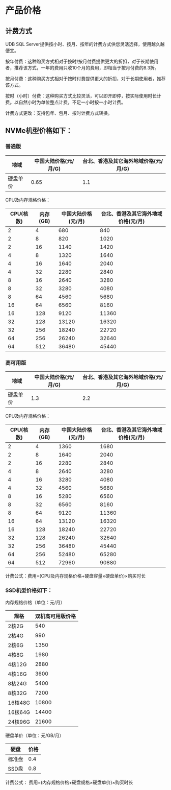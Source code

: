 # 产品价格

## 计费方式
UDB SQL Server提供按小时、按月、按年的计费方式供您灵活选择，使用越久越便宜。

按年付费：这种购买方式相对于按时/按月付费提供更大的折扣，对于长期使用者，推荐该方式，一年的费用只收10个月的费用，即相当于按月付费的8.3折。

按月付费：这种购买方式相对于按时付费提供更大的折扣，对于长期使用者，推荐该方式。

按时（小时）付费：这种购买方式比较灵活，可以即开即停，按实际使用时长计费。以自然小时为单位整点计费，不足一小时按一小时计费。

计费方式更改：支持包年、包月、按时计费方式转换。


## NVMe机型价格如下：

### 普通版

| 地域 |		中国大陆价格(元/月/G)| 台北、香港及其它海外地域价格(元/月/G)|
|---|---|---|
|硬盘单价	| 0.65 | 1.1|

CPU及内存规格价格：

|CPU(核数)|	内存(GB)|	中国大陆价格(元/月)| 台北、香港及其它海外地域价格(元/月)|
|---|---|---|---|
|2	|4	|680|840|
|2	|8	|820| 1020 |
|2	|16	|1140|1420|
|4	|8	|1320|1640|
|4	|16|	1640|2040|
|4	|32	|2280|2840|
|8	|16	|2640|3280|
|8	|32	|3280|4080|
|8	|64	|4560|5680|
|16	|64	|6560|8160|
|16	|128	|9120|11360|
|32	|128	|13120|16320|
|32	|256	|18240|22720|
|64	|256	|26240|32640|
|64	|512	|36480|45440|

### 高可用版

| 地域 |		中国大陆价格(元/月/G)| 台北、香港及其它海外地域价格(元/月/G)|
|---|---|---|
|硬盘单价	| 1.3 | 2.2|

CPU及内存规格价格：

|CPU(核数)|	内存(GB)|	中国大陆价格(元/月)| 台北、香港及其它海外地域价格(元/月)|
|---|---|---|---|
|2	|4	|1360|1680|
|2	|8	|1640| 2040 |
|2	|16	|2280|2840|
|4	|8	|2640|3280|
|4	|16|3280|4080|
|4	|32	|4560|5680|
|8	|16	|5280|6560|
|8	|32	|6560|8160|
|8	|64	|9120|11360|
|16	|64	|13120|16320|
|16	|128	|18240|22720|
|32	|128	|26240|32640|
|32	|256	|36480|45440|
|64	|256	|52480|65280|
|64	|512	|72960|90880|

计费公式：费用=(CPU及内存规格价格+硬盘容量×硬盘单价)×购买时长

### SSD机型价格如下：

 内存规格价格（单位：元/月）

| 规格     | 双机高可用版价格 |
| ------ | -------- |
| 2核2G   | 540      |
| 2核4G   | 990      |
| 2核6G   | 1350     |
| 4核8G   | 1980     |
| 4核12G  | 2880     |
| 4核16G  | 3600     |
| 8核24G  | 5400     |
| 8核32G  | 7200     |
| 16核48G | 10800    |
| 16核64G | 14400    |
| 24核96G | 21600    |

 硬盘单价（单位：元/GB/月）

| 硬盘   | 价格  |
| ---- | --- |
| 标准盘  | 0.4 |
| SSD盘 | 0.8 |

计费公式：
费用=(内存规格价格+硬盘规格×硬盘单价)×购买时长

